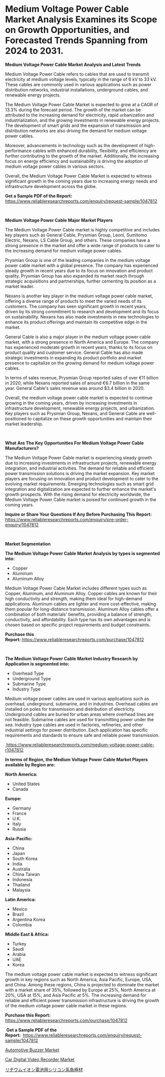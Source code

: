 <p><h1>Medium Voltage Power Cable Market Analysis Examines its Scope on Growth Opportunities, and Forecasted Trends Spanning from 2024 to 2031.</h1></p><p><strong>Medium Voltage Power Cable Market Analysis and Latest Trends</strong></p>
<p><p>Medium Voltage Power Cable refers to cables that are used to transmit electricity at medium voltage levels, typically in the range of 6 kV to 33 kV. These cables are commonly used in various applications such as power distribution networks, industrial installations, underground cables, and renewable energy projects.</p><p>The Medium Voltage Power Cable Market is expected to grow at a CAGR of 13.3% during the forecast period. The growth of the market can be attributed to the increasing demand for electricity, rapid urbanization and industrialization, and the growing investments in renewable energy projects. The development of smart grids and the expansion of transmission and distribution networks are also driving the demand for medium voltage power cables.</p><p>Moreover, advancements in technology such as the development of high-performance cables with enhanced durability, flexibility, and efficiency are further contributing to the growth of the market. Additionally, the increasing focus on energy efficiency and sustainability is driving the adoption of medium voltage power cables in various sectors.</p><p>Overall, the Medium Voltage Power Cable Market is expected to witness significant growth in the coming years due to increasing energy needs and infrastructure development across the globe.</p></p>
<p><strong>Get a Sample PDF of the Report:&nbsp;</strong> <a href="https://www.reliableresearchreports.com/enquiry/request-sample/1047812">https://www.reliableresearchreports.com/enquiry/request-sample/1047812</a></p>
<p>&nbsp;</p>
<p><strong>Medium Voltage Power Cable Major Market Players</strong></p>
<p><p>The Medium Voltage Power Cable market is highly competitive and includes key players such as General Cable, Prysmian Group, Leoni, Sumitomo Electric, Nexans, LS Cable Group, and others. These companies have a strong presence in the market and offer a wide range of products to cater to the increasing demand for medium voltage power cables.</p><p>Prysmian Group is one of the leading companies in the medium voltage power cable market with a global presence. The company has experienced steady growth in recent years due to its focus on innovation and product quality. Prysmian Group has also expanded its market reach through strategic acquisitions and partnerships, further cementing its position as a market leader.</p><p>Nexans is another key player in the medium voltage power cable market, offering a diverse range of products to meet the varied needs of its customers. The company has seen significant growth in recent years, driven by its strong commitment to research and development and its focus on sustainability. Nexans has also made investments in new technologies to enhance its product offerings and maintain its competitive edge in the market.</p><p>General Cable is also a major player in the medium voltage power cable market, with a strong presence in North America and Europe. The company has experienced moderate growth in recent years, thanks to its focus on product quality and customer service. General Cable has also made strategic investments in expanding its product portfolio and market presence to capitalize on the growing demand for medium voltage power cables.</p><p>In terms of sales revenue, Prysmian Group reported sales of over €11 billion in 2020, while Nexans reported sales of around €6.7 billion in the same year. General Cable's sales revenue was around $3.4 billion in 2020.</p><p>Overall, the medium voltage power cable market is expected to continue growing in the coming years, driven by increasing investments in infrastructure development, renewable energy projects, and urbanization. Key players such as Prysmian Group, Nexans, and General Cable are well-positioned to capitalize on these growth opportunities and maintain their market leadership.</p></p>
<p>&nbsp;</p>
<p><strong>What Are The Key Opportunities For Medium Voltage Power Cable Manufacturers?</strong></p>
<p><p>The Medium Voltage Power Cable market is experiencing steady growth due to increasing investments in infrastructure projects, renewable energy integration, and industrial activities. The demand for reliable and efficient power transmission solutions is driving the market expansion. Key market players are focusing on innovation and product development to cater to the evolving market requirements. Emerging technologies such as smart grid integration and digitalization are expected to further enhance the market's growth prospects. With the rising demand for electricity worldwide, the Medium Voltage Power Cable market is poised for continued growth in the coming years.</p></p>
<p><strong>Inquire or Share Your Questions If Any Before Purchasing This Report:</strong> <a href="https://www.reliableresearchreports.com/enquiry/pre-order-enquiry/1047812">https://www.reliableresearchreports.com/enquiry/pre-order-enquiry/1047812</a></p>
<p>&nbsp;</p>
<p><strong>Market Segmentation</strong></p>
<p><strong>The Medium Voltage Power Cable Market Analysis by types is segmented into:</strong></p>
<p><ul><li>Copper</li><li>Aluminum</li><li>Aluminum Alloy</li></ul></p>
<p><p>Medium Voltage Power Cable Market includes different types such as Copper, Aluminum, and Aluminum Alloy. Copper cables are known for their high conductivity and strength, making them ideal for high-demand applications. Aluminum cables are lighter and more cost-effective, making them popular for long-distance transmission. Aluminum Alloy cables offer a combination of both materials' benefits, providing a balance of strength, conductivity, and affordability. Each type has its own advantages and is chosen based on specific project requirements and budget constraints.</p></p>
<p><strong>Purchase this Report:&nbsp;</strong><a href="https://www.reliableresearchreports.com/purchase/1047812">https://www.reliableresearchreports.com/purchase/1047812</a></p>
<p>&nbsp;</p>
<p><strong>The Medium Voltage Power Cable Market Industry Research by Application is segmented into:</strong></p>
<p><ul><li>Overhead Type</li><li>Underground Type</li><li>Submarine Type</li><li>Industry Type</li></ul></p>
<p><p>Medium voltage power cables are used in various applications such as overhead, underground, submarine, and in industries. Overhead cables are installed on poles for transmission and distribution of electricity. Underground cables are buried for urban areas where overhead lines are not feasible. Submarine cables are used for transmitting power under the sea. Industry type cables are used in factories, refineries, and other industrial settings for power distribution. Each application has specific requirements and standards to ensure safe and reliable power transmission.</p></p>
<p><a href="https://www.reliableresearchreports.com/medium-voltage-power-cable-r1047812">&nbsp;https://www.reliableresearchreports.com/medium-voltage-power-cable-r1047812</a></p>
<p><strong>In terms of Region, the Medium Voltage Power Cable Market Players available by Region are:</strong></p>
<p>
    <p> <strong> North America: </strong>
        <ul>
            <li>United States</li>
            <li>Canada</li>
        </ul>
        </p> 
    <p> <strong> Europe: </strong>
        <ul>
            <li>Germany</li>
            <li>France</li>
            <li>U.K.</li>
            <li>Italy</li>
            <li>Russia</li>
        </ul>
        </p> 
    <p> <strong> Asia-Pacific: </strong>
        <ul>
            <li>China</li>
            <li>Japan</li>
            <li>South Korea</li>
            <li>India</li>
            <li>Australia</li>
            <li>China Taiwan</li>
            <li>Indonesia</li>
            <li>Thailand</li>
            <li>Malaysia</li>
        </ul>
        </p> 
    <p> <strong> Latin America: </strong>
        <ul>
            <li>Mexico</li>
            <li>Brazil</li>
            <li>Argentina Korea</li>
            <li>Colombia</li>
        </ul>
        </p> 
    <p> <strong> Middle East & Africa: </strong>
        <ul>
            <li>Turkey</li>
            <li>Saudi</li>
            <li>Arabia</li>
            <li>UAE</li>
            <li>Korea</li>
        </ul>
    </p>
    </p>
<p><p>The medium voltage power cable market is expected to witness significant growth in key regions such as North America, Asia Pacific, Europe, USA, and China. Among these regions, China is projected to dominate the market with a market share of 35%, followed by Europe at 25%, North America at 20%, USA at 15%, and Asia Pacific at 5%. The increasing demand for reliable and efficient power transmission infrastructure is driving the growth of the medium voltage power cable market in these regions.</p></p>
<p><strong>Purchase this Report: </strong><a href="https://www.reliableresearchreports.com/purchase/1047812">https://www.reliableresearchreports.com/purchase/1047812</a></p>
<p>&nbsp;<strong>Get a Sample PDF of the Report:&nbsp;&nbsp;</strong><a href="https://www.reliableresearchreports.com/enquiry/request-sample/1047812">https://www.reliableresearchreports.com/enquiry/request-sample/1047812</a></p>
<p><strong></strong></p>
<p><p><a href="https://github.com/juancolorado15/Market-Research-Report-List-3/blob/main/automotive-buzzer-market.md">Automotive Buzzer Market</a></p><p><a href="https://github.com/mahnoor2003/Market-Research-Report-List-5/blob/main/car-digital-video-recorder-market.md">Car Digital Video Recorder Market</a></p><p><a href="https://github.com/RandallRunte2023/Market-Research-Report-List-1/blob/main/8205840149290.md">リチウムイオン電池用シリコン系負極材</a></p></p>